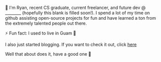 👋 I'm Ryan, recent CS graduate, current freelancer, 
and future dev @ ________ (hopefully this blank is filled soon!). 
I spend a lot of my time on github assisting open-source projects for fun
and have learned a ton from the extremely talented people out there. 

⚡ Fun fact: I used to live in Guam 🌴

I also just started blogging. If you want to check it out, click [here](https://www.starvingdev.blog)

Well that about does it, have a good one 👊
<!--
**talemache/talemache** is a ✨ _special_ ✨ repository because its `README.md` (this file) appears on your GitHub profile.

Here are some ideas to get you started:

- 🔭 I’m currently working on ...
- 🌱 I’m currently learning ...
- 👯 I’m looking to collaborate on ...
- 🤔 I’m looking for help with ...
- 💬 Ask me about ...
- 📫 How to reach me: ...
- 😄 Pronouns: ...
- 
-->
